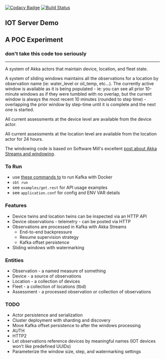 [![Codacy Badge](https://api.codacy.com/project/badge/Grade/a237011c288a4a4e9d7462094be6a082)](https://www.codacy.com/app/navicore/iot-server-demo?utm_source=github.com&utm_medium=referral&utm_content=navicore/iot-server-demo&utm_campaign=badger)
[![Build Status](https://travis-ci.org/navicore/iot-server-demo.svg?branch=master)](https://travis-ci.org/navicore/iot-server-demo)

IOT Server Demo
---

## A POC Experiment
### don't take this code too seriously
---

A system of Akka actors that maintain device, location, and fleet state.

A system of sliding windows maintains all the observations for a location by
observation name (ie: water_level or oil_temp, etc...).  The currently active
window is available as it is being populated - ie: you can see all prior
10-minute windows as if they were tumbled with no overlap, but the current
window is always the most recent 10 minutes (rounded to step time) -
overlapping the prior window by step-time until it is complete and the next one
is started.

All current assessments at the device level are available from the device
actor.

All current assessments at the location level are available from the location
actor for 24 hours.

The windowing code is based on Software Mill's excellent [post about Akka
Streams and windowing].

### To Run

* use [these commands to](https://gist.github.com/navicore/017c6ab1d735596cecc2732e2faaa0dd) to run Kafka with Docker
* `sbt run`
* see `examples/get.rest` for API usage examples
* see `application.conf` for config and ENV VAR details

### Features
  * Device twins and location twins can be inspected via an HTTP API
  * Device observations - telemetry - can be posted via HTTP
  * Observations are processed in Kafka with Akka Streams
    * End-to-end backpressure
    * Resume supervision strategy
    * Kafka offset persistence
  * Sliding windows with watermarking

### Entities
  * Observation - a named measure of something
  * Device - a source of observations
  * Location - a collection of devices
  * Fleet - a collection of locations (tbd)
  * Assessment - a processed observation or collection of observations

### TODO
  * Actor persistence and serialization
  * Cluster deployment with sharding and discovery
  * Move Kafka offset persistence to after the windows processing
  * AUTH
  * HTTP2
  * Let observations reference devices by meaningful names (IOT devices won't like predefined UUIDs)
  * Parameterize the window size, step, and watermarking settings

[post about Akka Streams and windowing]: https://softwaremill.com/windowing-data-in-akka-streams/

